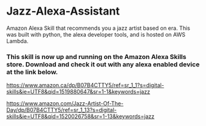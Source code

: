 # Jazz-Alexa-Assistant

Amazon Alexa Skill that recommends you a jazz artist based on era. This was built with python, the alexa developer tools, and is hosted on AWS Lambda. 

### This skill is now up and running on the Amazon Alexa Skills store. Download and check it out with any alexa enabled device at the link below.

https://www.amazon.ca/dp/B07B4CTTY5/ref=sr_1_1?s=digital-skills&ie=UTF8&qid=1519880647&sr=1-1&keywords=jazz

https://www.amazon.com/Jazz-Artist-Of-The-Day/dp/B07B4CTTY5/ref=sr_1_13?s=digital-skills&ie=UTF8&qid=1520026758&sr=1-13&keywords=jazz
